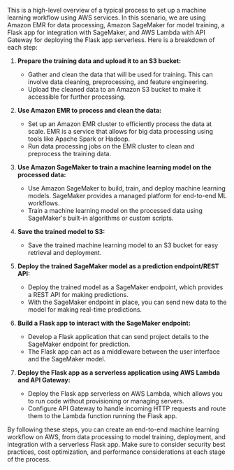 This is a high-level overview of a typical process to set up a machine learning workflow using AWS services. In this scenario, we are using Amazon EMR for data processing, Amazon SageMaker for model training, a Flask app for integration with SageMaker, and AWS Lambda with API Gateway for deploying the Flask app serverless. Here is a breakdown of each step:

1. **Prepare the training data and upload it to an S3 bucket:**
   - Gather and clean the data that will be used for training. This can involve data cleaning, preprocessing, and feature engineering.
   - Upload the cleaned data to an Amazon S3 bucket to make it accessible for further processing.

2. **Use Amazon EMR to process and clean the data:**
   - Set up an Amazon EMR cluster to efficiently process the data at scale. EMR is a service that allows for big data processing using tools like Apache Spark or Hadoop.
   - Run data processing jobs on the EMR cluster to clean and preprocess the training data.

3. **Use Amazon SageMaker to train a machine learning model on the processed data:**
   - Use Amazon SageMaker to build, train, and deploy machine learning models. SageMaker provides a managed platform for end-to-end ML workflows.
   - Train a machine learning model on the processed data using SageMaker's built-in algorithms or custom scripts.

4. **Save the trained model to S3:**
   - Save the trained machine learning model to an S3 bucket for easy retrieval and deployment.

5. **Deploy the trained SageMaker model as a prediction endpoint/REST API:**
   - Deploy the trained model as a SageMaker endpoint, which provides a REST API for making predictions.
   - With the SageMaker endpoint in place, you can send new data to the model for making real-time predictions.

6. **Build a Flask app to interact with the SageMaker endpoint:**
   - Develop a Flask application that can send project details to the SageMaker endpoint for prediction.
   - The Flask app can act as a middleware between the user interface and the SageMaker model.

7. **Deploy the Flask app as a serverless application using AWS Lambda and API Gateway:**
   - Deploy the Flask app serverless on AWS Lambda, which allows you to run code without provisioning or managing servers.
   - Configure API Gateway to handle incoming HTTP requests and route them to the Lambda function running the Flask app.

By following these steps, you can create an end-to-end machine learning workflow on AWS, from data processing to model training, deployment, and integration with a serverless Flask app. Make sure to consider security best practices, cost optimization, and performance considerations at each stage of the process.
